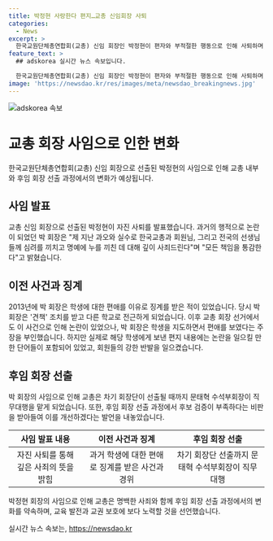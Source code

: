 ```yaml
---
title: 박정현 사랑한다 편지…교총 신임회장 사퇴
categories:
  - News
excerpt: >
  한국교원단체총연합회(교총) 신임 회장인 박정현이 편자와 부적절한 행동으로 인해 사퇴하며, 교총은 수석부회장 직무대행 체제로 운영될 예정이다. 교총은 후보 검증 부족 문제를 인정하며 이를 개선할 것을 약속하고, 교육 발전과 교권 보호를 위해 최선을 다하겠다고 밝혔다.
feature_text: >
  ## adskorea 실시간 뉴스 속보입니다.

  한국교원단체총연합회(교총) 신임 회장인 박정현이 편자와 부적절한 행동으로 인해 사퇴하며, 교총은 수석부회장 직무대행 체제로 운영될 예정이다. 교총은 후보 검증 부족 문제를 인정하며 이를 개선할 것을 약속하고, 교육 발전과 교권 보호를 위해 최선을 다하겠다고 밝혔다.
image: 'https://newsdao.kr/res/images/meta/newsdao_breakingnews.jpg'
---
```


<p><img src="https://newsdao.kr/res/images/meta/newsdao_breakingnews.jpg" alt="adskorea 속보" /></p>

<h1>교총 회장 사임으로 인한 변화</h1>

<p data-ke-size="size16">한국교원단체총연합회(교총) 신임 회장으로 선출된 박정현의 사임으로 인해 교총 내부와 후임 회장 선출 과정에서의 변화가 예상됩니다.</p>

<h2 data-ke-size="size26">사임 발표</h2>

<p>교총 신임 회장으로 선출된 박정현이 자진 사퇴를 발표했습니다. 과거의 행적으로 논란이 되었던 박 회장은 "제 지난 과오와 실수로 한국교총과 회원님, 그리고 전국의 선생님들께 심려를 끼치고 명예에 누를 끼친 데 대해 깊이 사죄드린다"며 "모든 책임을 통감한다"고 밝혔습니다.</p>

<h2 data-ke-size="size26">이전 사건과 징계</h2>

<p>2013년에 박 회장은 학생에 대한 편애를 이유로 징계를 받은 적이 있었습니다. 당시 박 회장은 '견책' 조치를 받고 다른 학교로 전근하게 되었습니다. 이후 교총 회장 선거에서도 이 사건으로 인해 논란이 있었으나, 박 회장은 학생을 지도하면서 편애를 보였다는 주장을 부인했습니다. 하지만 실제로 해당 학생에게 보낸 편지 내용에는 논란을 일으킬 만한 단어들이 포함되어 있었고, 회원들의 강한 반발을 일으켰습니다.</p>

<h2 data-ke-size="size26">후임 회장 선출</h2>

<p>박 회장의 사임으로 인해 교총은 차기 회장단이 선출될 때까지 문태혁 수석부회장이 직무대행을 맡게 되었습니다. 또한, 후임 회장 선출 과정에서 후보 검증이 부족하다는 비판을 받아들여 이를 개선하겠다는 발언을 내놓았습니다.</p>

<table>
    <thead>
        <tr>
            <th><b>사임 발표 내용</b></th>
            <th><b>이전 사건과 징계</b></th>
            <th><b>후임 회장 선출</b></th>
        </tr>
    </thead>
    <tbody>
        <tr>
            <td style="text-align: center; height: 17px;">자진 사퇴를 통해 깊은 사죄의 뜻을 밝힘</td>
            <td style="text-align: center; height: 17px;">과거 학생에 대한 편애로 징계를 받은 사건과 경위</td>
            <td style="text-align: center; height: 17px;">차기 회장단 선출까지 문태혁 수석부회장이 직무대행</td>
        </tr>
    </tbody>
</table>

<p data-ke-size="size16">박정현 회장의 사임으로 인해 교총은 명백한 사죄와 함께 후임 회장 선출 과정에서의 변화를 약속하며, 교육 발전과 교권 보호에 보다 노력할 것을 선언했습니다.</p>
실시간 뉴스 속보는, <a href="https://newsdao.kr" rel="dofollow">https://newsdao.kr</a>


